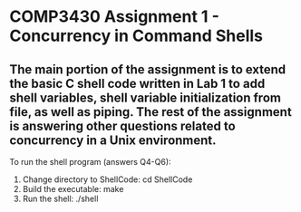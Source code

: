 # COMP3430 Assignment 1 - Concurrency in Command Shells

The main portion of the assignment is to extend the basic C shell code written in Lab 1 to add shell variables, shell variable
initialization from file, as well as piping.
The rest of the assignment is answering other questions related to concurrency in a Unix environment.
---
To run the shell program (answers Q4-Q6):
1. Change directory to ShellCode:
    cd ShellCode
2. Build the executable:
    make
3. Run the shell:
    ./shell
